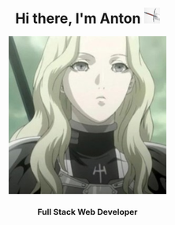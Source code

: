 <h1 align="center">Hi there, I'm Anton <img src="https://github.com/TaskForce73/TaskForce73/blob/main/testFolder/gxvhuy90-900.jpeg" alt="Claymore" height="32" width="32"/></h1>
<p align="center"><img src="https://github.com/TaskForce73/TaskForce73/blob/main/testFolder/opening.JPG" alt="Teresa Of The Faint Smile" height="320" width="320"/></p>
<h3 align="center">Full Stack Web Developer</h3>
